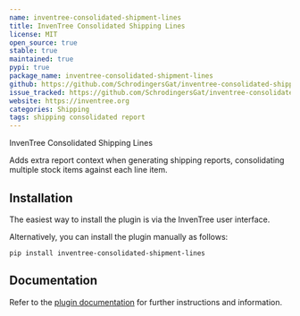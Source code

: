 ```yaml
---
name: inventree-consolidated-shipment-lines
title: InvenTree Consolidated Shipping Lines
license: MIT
open_source: true
stable: true
maintained: true
pypi: true
package_name: inventree-consolidated-shipment-lines
github: https://github.com/SchrodingersGat/inventree-consolidated-shipping-report
issue_tracked: https://github.com/SchrodingersGat/inventree-consolidated-shipping-report/issues
website: https://inventree.org
categories: Shipping
tags: shipping consolidated report
---
```


InvenTree Consolidated Shipping Lines

Adds extra report context when generating shipping reports, consolidating multiple stock items against each line item.

## Installation

The easiest way to install the plugin is via the InvenTree user interface.

Alternatively, you can install the plugin manually as follows:

```
pip install inventree-consolidated-shipment-lines
```

## Documentation

Refer to the [plugin documentation](https://github.com/SchrodingersGat/inventree-consolidated-shipping-report) for further instructions and information.
